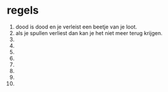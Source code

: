 # regels

1. dood is dood en je verleist een beetje van je loot.
2. als je spullen verliest dan kan je het niet meer terug krijgen.
3. 
4. 
5. 
6. 
7. 
8. 
9. 
10. 